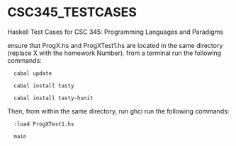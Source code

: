 # CSC345_TESTCASES
Haskell Test Cases for CSC 345: Programming Languages and Paradigms


ensure that ProgX.hs and ProgXTest1.hs are located in the same directory (replace X with the homework Number).
from a terminal run the following commands:

```
  cabal update
  
  cabal install tasty
  
  cabal install tasty-hunit
```  

Then, from within the same directory, run ghci run the following commands:

```
  :load ProgXTest1.hs
  
  main
```
